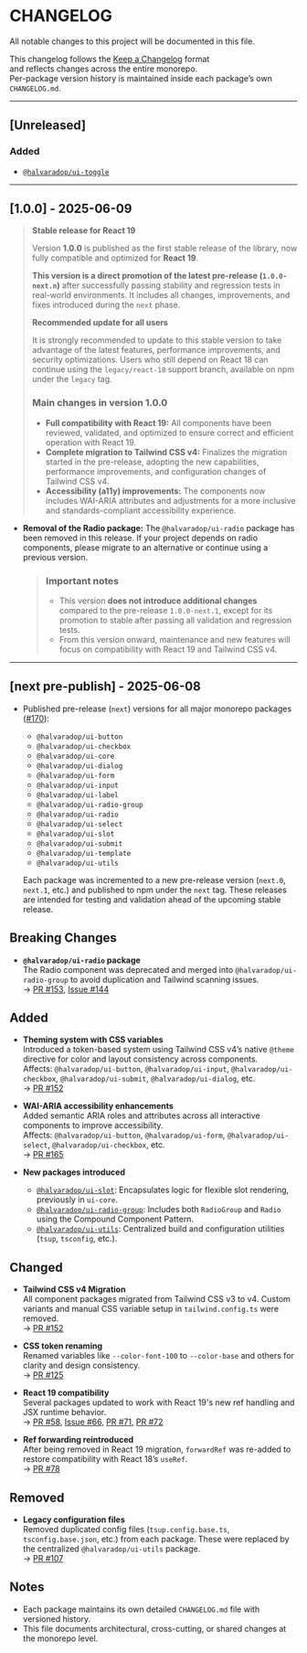 # CHANGELOG

All notable changes to this project will be documented in this file.

This changelog follows the [Keep a Changelog](https://keepachangelog.com/en/1.1.0/) format  
and reflects changes across the entire monorepo.  
Per-package version history is maintained inside each package’s own `CHANGELOG.md`.

---

## [Unreleased]

### Added

- [`@halvaradop/ui-toggle`](https://github.com/halvaradop/ui/pull/184)

---

## [1.0.0] - 2025-06-09

> **Stable release for React 19**
>
> Version **1.0.0** is published as the first stable release of the library, now fully compatible and optimized for **React 19**.
>
> **This version is a direct promotion of the latest pre-release (`1.0.0-next.n`)** after successfully passing stability and regression tests in real-world environments. It includes all changes, improvements, and fixes introduced during the `next` phase.
>
> **Recommended update for all users**
>
> It is strongly recommended to update to this stable version to take advantage of the latest features, performance improvements, and security optimizations. Users who still depend on React 18 can continue using the `legacy/react-18` support branch, available on npm under the `legacy` tag.
>
> ### Main changes in version 1.0.0
>
> - **Full compatibility with React 19:** All components have been reviewed, validated, and optimized to ensure correct and efficient operation with React 19.
> - **Complete migration to Tailwind CSS v4:** Finalizes the migration started in the pre-release, adopting the new capabilities, performance improvements, and configuration changes of Tailwind CSS v4.
> - **Accessibility (a11y) improvements:** The components now includes WAI-ARIA attributes and adjustments for a more inclusive and standards-compliant accessibility experience.

- **Removal of the Radio package:** The `@halvaradop/ui-radio` package has been removed in this release. If your project depends on radio components, please migrate to an alternative or continue using a previous version.
  > ### Important notes
  >
  > - This version **does not introduce additional changes** compared to the pre-release `1.0.0-next.1`, except for its promotion to stable after passing all validation and regression tests.
  > - From this version onward, maintenance and new features will focus on compatibility with React 19 and Tailwind CSS v4.

---

## [next pre-publish] - 2025-06-08

- Published pre-release (`next`) versions for all major monorepo packages ([#170](https://github.com/halvaradop/ui/pull/170)):

  - `@halvaradop/ui-button`
  - `@halvaradop/ui-checkbox`
  - `@halvaradop/ui-core`
  - `@halvaradop/ui-dialog`
  - `@halvaradop/ui-form`
  - `@halvaradop/ui-input`
  - `@halvaradop/ui-label`
  - `@halvaradop/ui-radio-group`
  - `@halvaradop/ui-radio`
  - `@halvaradop/ui-select`
  - `@halvaradop/ui-slot`
  - `@halvaradop/ui-submit`
  - `@halvaradop/ui-template`
  - `@halvaradop/ui-utils`

  Each package was incremented to a new pre-release version (`next.0`, `next.1`, etc.) and published to npm under the `next` tag. These releases are intended for testing and validation ahead of the upcoming stable release.

## Breaking Changes

- **`@halvaradop/ui-radio` package**  
  The Radio component was deprecated and merged into `@halvaradop/ui-radio-group` to avoid duplication and Tailwind scanning issues.  
  → [PR #153](https://github.com/halvaradop/ui/pull/153), [Issue #144](https://github.com/halvaradop/ui/issues/144)

## Added

- **Theming system with CSS variables**  
  Introduced a token-based system using Tailwind CSS v4’s native `@theme` directive for color and layout consistency across components.  
  Affects: `@halvaradop/ui-button`, `@halvaradop/ui-input`, `@halvaradop/ui-checkbox`, `@halvaradop/ui-submit`, `@halvaradop/ui-dialog`, etc.  
  → [PR #152](https://github.com/halvaradop/ui/pull/152)

- **WAI-ARIA accessibility enhancements**  
  Added semantic ARIA roles and attributes across all interactive components to improve accessibility.  
  Affects: `@halvaradop/ui-button`, `@halvaradop/ui-form`, `@halvaradop/ui-select`, `@halvaradop/ui-checkbox`, etc.  
  → [PR #165](https://github.com/halvaradop/ui/pull/165)

- **New packages introduced**
  - [`@halvaradop/ui-slot`](https://github.com/halvaradop/ui/pull/151): Encapsulates logic for flexible slot rendering, previously in `ui-core`.
  - [`@halvaradop/ui-radio-group`](https://github.com/halvaradop/ui/pull/153): Includes both `RadioGroup` and `Radio` using the Compound Component Pattern.
  - [`@halvaradop/ui-utils`](https://github.com/halvaradop/ui/pull/107): Centralized build and configuration utilities (`tsup`, `tsconfig`, etc.).

## Changed

- **Tailwind CSS v4 Migration**  
  All component packages migrated from Tailwind CSS v3 to v4. Custom variants and manual CSS variable setup in `tailwind.config.ts` were removed.  
  → [PR #152](https://github.com/halvaradop/ui/pull/152)

- **CSS token renaming**  
  Renamed variables like `--color-font-100` to `--color-base` and others for clarity and design consistency.  
  → [PR #125](https://github.com/halvaradop/ui/pull/125)

- **React 19 compatibility**  
  Several packages updated to work with React 19's new ref handling and JSX runtime behavior.  
  → [PR #58](https://github.com/halvaradop/ui/pull/58), [Issue #66](https://github.com/halvaradop/ui/issues/66), [PR #71](https://github.com/halvaradop/ui/pull/71), [PR #72](https://github.com/halvaradop/ui/pull/72)

- **Ref forwarding reintroduced**  
  After being removed in React 19 migration, `forwardRef` was re-added to restore compatibility with React 18’s `useRef`.  
  → [PR #78](https://github.com/halvaradop/ui/pull/78)

## Removed

- **Legacy configuration files**  
  Removed duplicated config files (`tsup.config.base.ts`, `tsconfig.base.json`, etc.) from each package. These were replaced by the centralized `@halvaradop/ui-utils` package.  
  → [PR #107](https://github.com/halvaradop/ui/pull/107)

## Notes

- Each package maintains its own detailed `CHANGELOG.md` file with versioned history.
- This file documents architectural, cross-cutting, or shared changes at the monorepo level.
